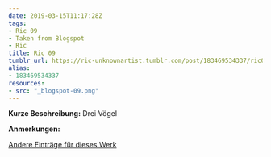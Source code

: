```yaml
---
date: 2019-03-15T11:17:28Z
tags:
- Ric 09
- Taken from Blogspot
- Ric
title: Ric 09
tumblr_url: https://ric-unknownartist.tumblr.com/post/183469534337/ric09
alias:
- 183469534337
resources:
- src: "_blogspot-09.png"
---
```


**Kurze Beschreibung:** Drei Vögel

**Anmerkungen:**

[Andere Einträge für dieses Werk](/tags/Ric-09)
